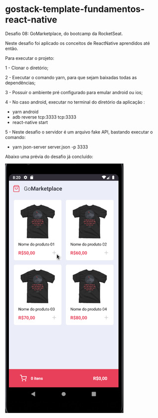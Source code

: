 # gostack-template-fundamentos-react-native

Desafio 08: GoMarketplace, do bootcamp da RocketSeat.

Neste desafio foi aplicado os conceitos de ReactNative aprendidos até então.

Para executar o projeto:

1 - Clonar o diretório;

2 - Executar o comando yarn, para que sejam baixadas todas as dependências;

3 - Possuir o ambiente pré configurado para emular android ou ios;

4 - No caso android, executar no terminal do diretório da aplicação :
  - yarn android
  - adb reverse tcp:3333 tcp:3333
  - react-native start

5 - Neste desafio o servidor é um arquivo fake API, bastando executar o comando:
  - yarn json-server server.json -p 3333
  
Abaixo uma prévia do desafio já concluído:
  
![Alt Text](https://github.com/gbaviera/gostack-template-fundamentos-react-native/blob/master/goMarketPlace1.gif)
